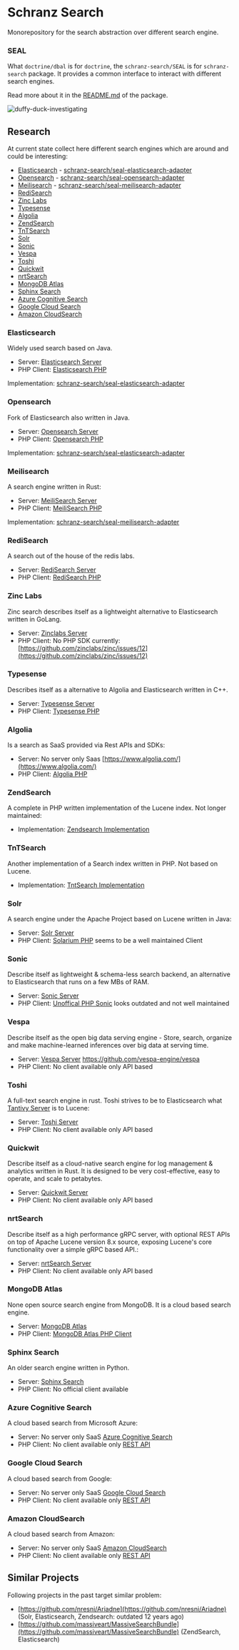 # Schranz Search

Monorepository for the search abstraction over different search engine.

### SEAL

What `doctrine/dbal` is for `doctrine`, the `schranz-search/SEAL` is for `schranz-search` package.
It provides a common interface to interact with different search engines.

Read more about it in the [README.md](packages/seal/README.md) of the package.

![duffy-duck-investigating](https://user-images.githubusercontent.com/1698337/209232131-8b0a3dcf-8500-45ed-bcc2-1b97a25b1e15.gif)

## Research

At current state collect here different search engines which are around and could be interesting:

 - [Elasticsearch](#elasticsearch) - [schranz-search/seal-elasticsearch-adapter](packages/seal-elasticsearch-adapter)
 - [Opensearch](#opensearch) - [schranz-search/seal-opensearch-adapter](packages/seal-opensearch-adapter)
 - [Meilisearch](#meilisearch) - [schranz-search/seal-meilisearch-adapter](packages/seal-meilisearch-adapter)
 - [RediSearch](#redisearch)
 - [Zinc Labs](#zinc-labs)
 - [Typesense](#typesense)
 - [Algolia](#algolia)
 - [ZendSearch](#zendsearch)
 - [TnTSearch](#tntsearch)
 - [Solr](#solr)
 - [Sonic](#sonic)
 - [Vespa](#vespa)
 - [Toshi](#toshi)
 - [Quickwit](#quickwit)
 - [nrtSearch](#nrtsearch)
 - [MongoDB Atlas](#mongodb-atlas)
 - [Sphinx Search](#sphinx-search)
 - [Azure Cognitive Search](#azure-cognitive-search)
 - [Google Cloud Search](#google-cloud-search)
 - [Amazon CloudSearch](#amazon-cloudsearch)

### Elasticsearch
 
Widely used search based on Java.

 - Server: [Elasticsearch Server](https://github.com/elastic/elasticsearch)
 - PHP Client: [Elasticsearch PHP](https://github.com/elastic/elasticsearch-php)

Implementation: [schranz-search/seal-elasticsearch-adapter](packages/seal-elasticsearch-adapter)

### Opensearch
 
Fork of Elasticsearch also written in Java.

 - Server: [Opensearch Server](https://github.com/opensearch-project/OpenSearch)
 - PHP Client: [Opensearch PHP](https://github.com/opensearch-project/opensearch-php)

Implementation: [schranz-search/seal-elasticsearch-adapter](packages/seal-opensearch-adapter)

### Meilisearch

A search engine written in Rust:

- Server: [MeiliSearch Server](https://github.com/meilisearch/meilisearch)
- PHP Client: [MeiliSearch PHP](https://github.com/meilisearch/meilisearch-php)

Implementation: [schranz-search/seal-meilisearch-adapter](packages/seal-meilisearch-adapter)

### RediSearch
 
A search out of the house of the redis labs.

 - Server: [RediSearch Server]([https://github.com/opensearch-project/OpenSearch](https://github.com/RediSearch/RediSearch))
 - PHP Client: [RediSearch PHP](https://github.com/MacFJA/php-redisearch)

### Zinc Labs

Zinc search describes itself as a lightweight alternative to Elasticsearch written in GoLang.

 - Server: [Zinclabs Server](https://github.com/zinclabs/zinc)
 - PHP Client: No PHP SDK currently: [https://github.com/zinclabs/zinc/issues/12](https://github.com/zinclabs/zinc/issues/12)

### Typesense

Describes itself as a alternative to Algolia and Elasticsearch written in C++.

 - Server: [Typesense Server](https://github.com/typesense/typesense)
 - PHP Client: [Typesense PHP](https://github.com/typesense/typesense-php)

### Algolia

Is a search as SaaS provided via Rest APIs and SDKs:

 - Server: No server only Saas [https://www.algolia.com/](https://www.algolia.com/)
 - PHP Client: [Algolia PHP](https://github.com/algolia/algoliasearch-client-php)

### ZendSearch

A complete in PHP written implementation of the Lucene index. Not longer maintained:

 - Implementation: [Zendsearch Implementation](https://github.com/handcraftedinthealps/zendsearch)

### TnTSearch

Another implementation of a Search index written in PHP. Not based on Lucene.

 - Implementation: [TntSearch Implementation](https://github.com/teamtnt/tntsearch)

### Solr

A search engine under the Apache Project based on Lucene written in Java:

 - Server: [Solr Server](https://github.com/apache/solr)
 - PHP Client: [Solarium PHP](https://github.com/solariumphp/solarium) seems to be a well maintained Client

### Sonic

Describe itself as lightweight & schema-less search backend, an alternative to Elasticsearch that runs on a few MBs of RAM. 

 - Server: [Sonic Server](https://github.com/valeriansaliou/sonic)
 - PHP Client: [Unoffical PHP Sonic](https://github.com/php-sonic/php-sonic) looks outdated and not well maintained

### Vespa

Describe itself as the open big data serving engine - Store, search, organize and make machine-learned inferences over big data at serving time.

 - Server: [Vespa Server](https://github.com/vespa-engine/vespa)
https://github.com/vespa-engine/vespa
 - PHP Client: No client available only API based

### Toshi

A full-text search engine in rust. Toshi strives to be to Elasticsearch what [Tantivy Server](https://github.com/quickwit-oss/tantivy) is to Lucene:

 - Server: [Toshi Server](https://github.com/toshi-search/Toshi)
 - PHP Client: No client available only API based

### Quickwit

Describe itself as a cloud-native search engine for log management & analytics written in Rust. It is designed to be very cost-effective, easy to operate, and scale to petabytes.

 - Server: [Quickwit Server](https://github.com/quickwit-oss/quickwit)
 - PHP Client: No client available only API based

### nrtSearch

Describe itself as a high performance gRPC server, with optional REST APIs on top of Apache Lucene version 8.x source, exposing Lucene's core functionality over a simple gRPC based API.:

 - Server: [nrtSearch Server](https://github.com/Yelp/nrtsearch)
 - PHP Client: No client available only API based

### MongoDB Atlas

None open source search engine from MongoDB. It is a cloud based search engine.

 - Server: [MongoDB Atlas](https://www.mongodb.com/atlas/search)
 - PHP Client: [MongoDB Atlas PHP Client](https://www.mongodb.com/docs/drivers/php/#connect-to-mongodb-atlas)

### Sphinx Search

An older search engine written in Python.

 - Server: [Sphinx Search](http://sphinxsearch.com/downloads/current/)
 - PHP Client: No official client available

### Azure Cognitive Search

A cloud based search from Microsoft Azure:

 - Server: No server only SaaS [Azure Cognitive Search](https://learn.microsoft.com/en-us/azure/search/)
 - PHP Client: No client available only [REST API](https://learn.microsoft.com/en-us/azure/search/search-get-started-rest)

### Google Cloud Search

A cloud based search from Google:

 - Server: No server only SaaS [Google Cloud Search](https://workspace.google.com/products/cloud-search/)
 - PHP Client: No client available only [REST API](https://developers.google.com/cloud-search/docs/reference/rest)

### Amazon CloudSearch

A cloud based search from Amazon:

 - Server: No server only SaaS [Amazon CloudSearch](https://aws.amazon.com/de/cloudsearch/)
 - PHP Client: No client available only [REST API](https://docs.aws.amazon.com/aws-sdk-php/v2/guide/service-cloudsearch.html)

## Similar Projects

Following projects in the past target similar problem:

 - [https://github.com/nresni/Ariadne](https://github.com/nresni/Ariadne) (Solr, Elasticsearch, Zendsearch: outdated 12 years ago)
 - [https://github.com/massiveart/MassiveSearchBundle](https://github.com/massiveart/MassiveSearchBundle) (ZendSearch, Elasticsearch)
